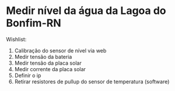   # Medir nível da água da Lagoa do Bonfim-RN
  
  Wishlist:
  1. Calibração do sensor de nível via web
  2. Medir tensão da bateria
  3. Medir tensão da placa solar
  4. Medir corrente da placa solar
  5. Definir o ip
  6. Retirar resistores de pullup do sensor de temperatura (software)
  
